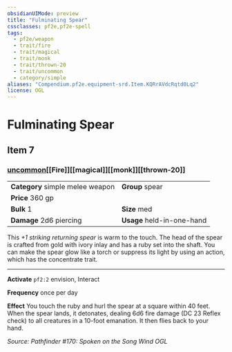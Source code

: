 ```yaml
---
obsidianUIMode: preview
title: "Fulminating Spear"
cssclasses: pf2e,pf2e-spell
tags:
  - pf2e/weapon
  - trait/fire
  - trait/magical
  - trait/monk
  - trait/thrown-20
  - trait/uncommon
  - category/simple
aliases: "Compendium.pf2e.equipment-srd.Item.KQRrAVdcRqtd0Lq2"
license: OGL
---
```

# Fulminating Spear
## Item 7
### [uncommon](uncommon "Uncommon Rarity Trait")[[Fire]][[magical]][[monk]][[thrown-20]]

|  |  |
| -- | -- |
| **Category** simple melee weapon | **Group** spear |
| **Price** 360 gp |  |
| **Bulk** 1 | **Size** med |
| **Damage** 2d6 piercing  | **Usage** held-in-one-hand |



This _+1 striking returning spear_ is warm to the touch. The head of the spear is crafted from gold with ivory inlay and has a ruby set into the shaft. You can make the spear glow like a torch or suppress its light by using an action, which has the concentrate trait.

* * *

**Activate** `pf2:2` envision, Interact

**Frequency** once per day

**Effect** You touch the ruby and hurl the spear at a square within 40 feet. When the spear lands, it detonates, dealing 6d6 fire damage (DC 23 Reflex check) to all creatures in a 10-foot emanation. It then flies back to your hand.

*Source: Pathfinder #170: Spoken on the Song Wind*
*OGL*